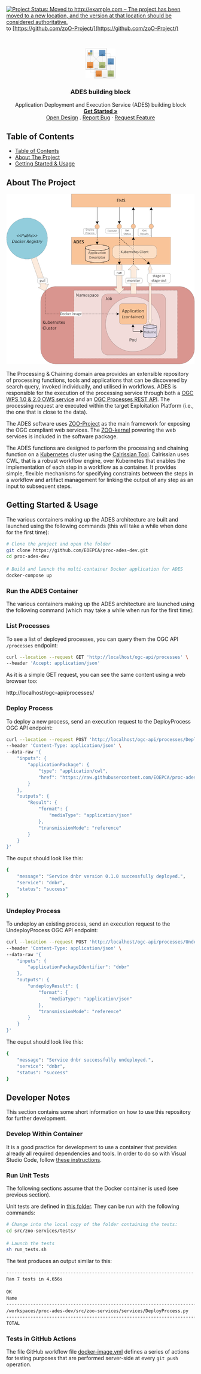 
[![Project Status: Moved to http://example.com – The project has been moved to a new location, and the version at that location should be considered authoritative.](https://www.repostatus.org/badges/latest/moved.svg)](https://www.repostatus.org/#moved) to [https://github.com/zoO-Project/](https://github.com/zoO-Project/)

<!-- PROJECT LOGO -->
<br />
<p align="center">
  <a href="https://github.com/EOEPCA/proc-ades">
    <img src="https://raw.githubusercontent.com/EOEPCA/proc-ades/master/images/logo.png" alt="Logo" width="80" height="80">
  </a>

  <h3 align="center">ADES building block</h3>

  <p align="center">
    Application Deployment and Execution Service (ADES) building block
    <br />
    <a href="https://github.com/EOEPCA/proc-ades/wiki"><strong>Get Started »</strong></a>
    <br />
    <a href="https://eoepca.github.io/proc-ades/master/">Open Design</a>
    .
    <a href="https://github.com/EOEPCA/proc-ades/issues">Report Bug</a>
    ·
    <a href="https://github.com/EOEPCA/proc-ades/issues">Request Feature</a>
  </p>
</p>

<!-- TABLE OF CONTENTS -->
## Table of Contents

- [Table of Contents](#table-of-contents)
- [About The Project](#about-the-project)
- [Getting Started & Usage](#getting-started--usage)

<!-- ABOUT THE PROJECT -->
## About The Project

[![Product Name Screen Shot](https://raw.githubusercontent.com/EOEPCA/proc-ades/master/images/screenshot.png)](https://github.com/EOEPCA/)

The Processing & Chaining domain area provides an extensible repository of processing functions, tools and applications that can be discovered by search query, invoked individually, and utilised in workflows. ADES is responsible for the execution of the processing service through both a [OGC WPS 1.0 & 2.0 OWS service](https://www.ogc.org/standards/wps) and an [OGC Processes REST API](https://github.com/opengeospatial/wps-rest-binding). The processing request are executed within the target Exploitation Platform (i.e., the one that is close to the data).

The ADES software uses [ZOO-Project](http://zoo-project.org/) as the main framework for exposing the OGC compliant web services. The [ZOO-kernel](http://zoo-project.org/docs/kernel/) powering the web services is included in the software package.

The ADES functions are designed to perform the processing and chaining function on a [Kubernetes](https://kubernetes.io) cluster using the [Calrissian Tool](https://github.com/Duke-GCB/calrissian). Calrissian uses CWL, that is a robust workflow engine, over Kubernetes that enables the implementation of each step in a workflow as a container. It provides simple, flexible mechanisms for specifying constraints between the steps in a workflow and artifact management for linking the output of any step as an input to subsequent steps.

<!-- GETTING STARTED -->
## Getting Started & Usage

The various containers making up the ADES architecture are built and launched using the following commands (this will take a while when done for the first time):

```bash
# Clone the project and open the folder
git clone https://github.com/EOEPCA/proc-ades-dev.git
cd proc-ades-dev

# Build and launch the multi-container Docker application for ADES
docker-compose up
```

### Run the ADES Container

The various containers making up the ADES architecture are launched using the following command (which may take a while when run for the first time):


### List Processes

To see a list of deployed processes, you can query them the OGC API `/processes` endpoint:

```bash
curl --location --request GET 'http://localhost/ogc-api/processes' \
--header 'Accept: application/json'
```

As it is a simple GET request, you can see the same content using a web browser too:

http://localhost/ogc-api/processes/


### Deploy Process

To deploy a new process, send an execution request to the DeployProcess OGC API endpoint:

```bash
curl --location --request POST 'http://localhost/ogc-api/processes/DeployProcess' \
--header 'Content-Type: application/json' \
--data-raw '{
    "inputs": {
        "applicationPackage": {
            "type": "application/cwl",
            "href": "https://raw.githubusercontent.com/EOEPCA/proc-ades/develop/test/sample_apps/dNBR/dNBR.cwl#dnbr"
        }
    },
    "outputs": {
        "Result": {
            "format": {
                "mediaType": "application/json"
            },
            "transmissionMode": "reference"
        }
    }
}'
```
The ouput should look like this:

```bash
{
    "message": "Service dnbr version 0.1.0 successfully deployed.",
    "service": "dnbr",
    "status": "success"
}
```


### Undeploy Process

To undeploy an existing process, send an execution request to the UndeployProcess OGC API endpoint:

```bash
curl --location --request POST 'http://localhost/ogc-api/processes/UndeployProcess' \
--header 'Content-Type: application/json' \
--data-raw '{
    "inputs": {
        "applicationPackageIdentifier": "dnbr" 
    },
    "outputs": {
        "undeployResult": {
            "format": {
                "mediaType": "application/json"
            },
            "transmissionMode": "reference"
        }
    }
}'
```

The ouput should look like this:

```bash
{
    "message": "Service dnbr successfully undeployed.",
    "service": "dnbr",
    "status": "success"
}
```

<!-- DEVELOPER NOTES -->
## Developer Notes

This section contains some short information on how to use this repository for further development.


### Develop Within Container

It is a good practice for development to use a container that provides already all required dependencies and tools. In order to do so with Visual Studio Code, follow [these instructions](https://github.com/EOEPCA/proc-ades-dev/blob/develop/.devcontainer/README.MD).


### Run Unit Tests

The following sections assume that the Docker container is used (see previous section).

Unit tests are defined in [this folder](src/zoo-services/tests/). They can be run with the following commands:

```bash
# Change into the local copy of the folder containing the tests:
cd src/zoo-services/tests/

# Launch the tests
sh run_tests.sh
```

The test produces an output similar to this:

```txt
----------------------------------------------------------------------
Ran 7 tests in 4.656s

OK
Name                                                                   Stmts   Miss  Cover   Missing
----------------------------------------------------------------------------------------------------
/workspaces/proc-ades-dev/src/zoo-services/services/DeployProcess.py     118     18    85%   14, 17, 41, 103, 110, 117, 144-167, 189, 215-216
----------------------------------------------------------------------------------------------------
TOTAL                                                                    118     18    85%
```


### Tests in GitHub Actions

The file GitHub workflow file [docker-image.yml](.github/workflows/docker-image.yml) defines a series of actions for testing purposes that are performed server-side at every `git push` operation.

